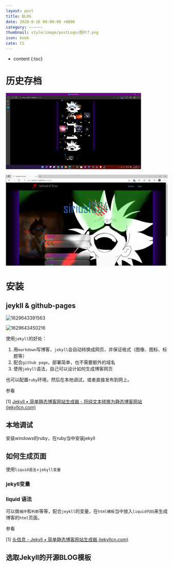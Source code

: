 ```yaml
---
layout: post
title: BLOG
date: 2020-8-16 00:00:00 +0800
category: ~~~~~~
thumbnail: style/image/postLogo/图片7.png
icon: book
cate: CS
---
```


* content
{:toc}

# 历史存档

![1640550590467](style/image/ALL_MD_PIC/1640550590467.png)

![1640550629675](style/image/ALL_MD_PIC/1640550629675.png)


# 安装


## jeykll & github-pages

![1629643391563](/myPage/style/image/ALL_MD_PIC/1629643391563.png)

![1629643450216](/myPage/style/image/ALL_MD_PIC/1629643450216.png)

使用`jekyll`的好处：

1. 用`markdown`写博客，`jekyll`会自动转换成网页，并保证格式（图像、图标、标题等）
2. 配合`github page`，部署简单，也不需要额外的域名
3. 使用`jekyll`语法，自己可以设计如何生成博客网页

也可以配置`ruby`环境，然后在本地调试，或者直接发布到网上。

参看

[1] [Jekyll • 简单静态博客网站生成器 - 将纯文本转换为静态博客网站 (jekyllcn.com)](https://jekyllcn.com/)

## 本地调试

安装windows的ruby，在ruby当中安装jekyll


## 如何生成页面

使用`liquid语法`+`jekyll变量`

### jekyll变量



### liquid 语法

可以做`循环`和`判断`等等，配合`jeykll`的变量，在`html模板`当中放入`liquid代码`来生成博客的`html`页面。



参看

[1] [头信息 - Jekyll • 简单静态博客网站生成器 (jekyllcn.com)](http://jekyllcn.com/docs/frontmatter/)




## 选取Jekyll的开源BLOG模板


